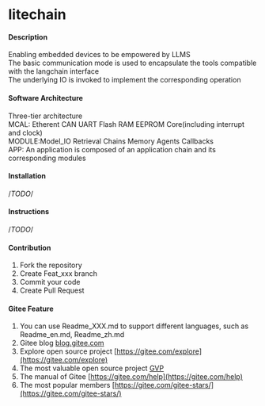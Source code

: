 # litechain

#### Description
Enabling embedded devices to be empowered by LLMS  
The basic communication mode is used to encapsulate the tools compatible with the langchain interface  
The underlying IO is invoked to implement the corresponding operation  

#### Software Architecture
Three-tier architecture  
MCAL: Etherent CAN UART Flash RAM EEPROM Core(including interrupt and clock)  
MODULE:Model_IO Retrieval Chains Memory Agents Callbacks  
APP: An application is composed of an application chain and its corresponding modules  

#### Installation
/*TODO*/

#### Instructions
/*TODO*/

#### Contribution

1.  Fork the repository  
2.  Create Feat_xxx branch  
3.  Commit your code  
4.  Create Pull Request  


#### Gitee Feature

1.  You can use Readme\_XXX.md to support different languages, such as Readme\_en.md, Readme\_zh.md
2.  Gitee blog [blog.gitee.com](https://blog.gitee.com)
3.  Explore open source project [https://gitee.com/explore](https://gitee.com/explore)
4.  The most valuable open source project [GVP](https://gitee.com/gvp)
5.  The manual of Gitee [https://gitee.com/help](https://gitee.com/help)
6.  The most popular members  [https://gitee.com/gitee-stars/](https://gitee.com/gitee-stars/)
